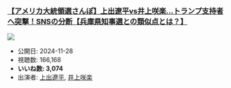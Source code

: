 ### [【アメリカ大統領選さんぽ】上出遼平vs井上咲楽…トランプ支持者へ突撃！SNSの分断【兵庫県知事選との類似点とは？】](https://www.youtube.com/watch?v=A-LLraiLD5I)
[![](https://img.youtube.com/vi/A-LLraiLD5I/sddefault.jpg)](https://www.youtube.com/watch?v=A-LLraiLD5I)
-   公開日: 2024-11-28
-   視聴数: 166,168
-   **いいね数: 3,074**
-   出演者: [上出遼平](/rehacq_fan/people/上出遼平 "wikilink"), [井上咲楽](/rehacq_fan/people/井上咲楽 "wikilink")
